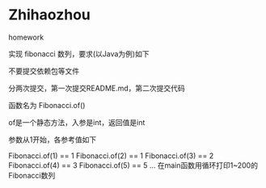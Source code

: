 # Zhihaozhou
homework

实现 fibonacci 数列，要求(以Java为例)如下

不要提交依赖包等文件

分两次提交，第一次提交README.md，第二次提交代码

函数名为 Fibonacci.of()

of是一个静态方法，入参是int，返回值是int

参数从1开始，各参考值如下

Fibonacci.of(1) == 1
Fibonacci.of(2) == 1
Fibonacci.of(3) == 2
Fibonacci.of(4) == 3
Fibonacci.of(5) == 5
...
在main函数用循环打印1~200的Fibonacci数列
